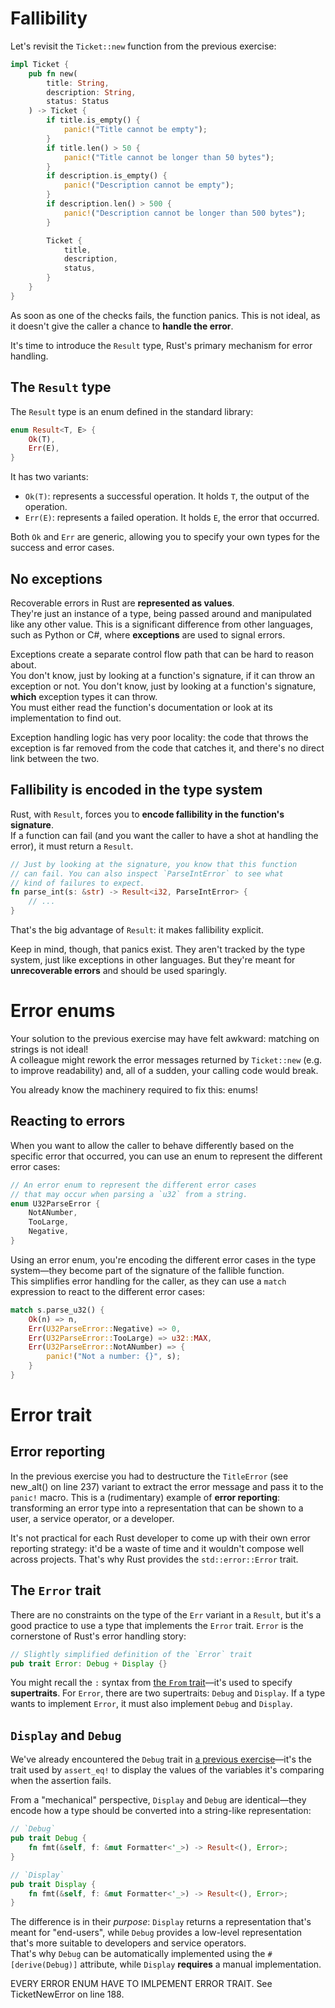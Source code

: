 
# Fallibility

Let's revisit the `Ticket::new` function from the previous exercise:

```rust
impl Ticket {
    pub fn new(
        title: String, 
        description: String, 
        status: Status
    ) -> Ticket {
        if title.is_empty() {
            panic!("Title cannot be empty");
        }
        if title.len() > 50 {
            panic!("Title cannot be longer than 50 bytes");
        }
        if description.is_empty() {
            panic!("Description cannot be empty");
        }
        if description.len() > 500 {
            panic!("Description cannot be longer than 500 bytes");
        }

        Ticket {
            title,
            description,
            status,
        }
    }
}
```

As soon as one of the checks fails, the function panics.
This is not ideal, as it doesn't give the caller a chance to **handle the error**.

It's time to introduce the `Result` type, Rust's primary mechanism for error handling.

## The `Result` type

The `Result` type is an enum defined in the standard library:

```rust
enum Result<T, E> {
    Ok(T),
    Err(E),
}
```

It has two variants:

- `Ok(T)`: represents a successful operation. It holds `T`, the output of the operation.
- `Err(E)`: represents a failed operation. It holds `E`, the error that occurred.

Both `Ok` and `Err` are generic, allowing you to specify your own types for the success and error cases.

## No exceptions

Recoverable errors in Rust are **represented as values**.\
They're just an instance of a type, being passed around and manipulated like any other value.
This is a significant difference from other languages, such as Python or C#, where **exceptions** are used to signal errors.

Exceptions create a separate control flow path that can be hard to reason about.\
You don't know, just by looking at a function's signature, if it can throw an exception or not.
You don't know, just by looking at a function's signature, **which** exception types it can throw.\
You must either read the function's documentation or look at its implementation to find out.

Exception handling logic has very poor locality: the code that throws the exception is far removed from the code
that catches it, and there's no direct link between the two.

## Fallibility is encoded in the type system

Rust, with `Result`, forces you to **encode fallibility in the function's signature**.\
If a function can fail (and you want the caller to have a shot at handling the error), it must return a `Result`.

```rust
// Just by looking at the signature, you know that this function 
// can fail. You can also inspect `ParseIntError` to see what 
// kind of failures to expect.
fn parse_int(s: &str) -> Result<i32, ParseIntError> {
    // ...
}
```

That's the big advantage of `Result`: it makes fallibility explicit.

Keep in mind, though, that panics exist. They aren't tracked by the type system, just like exceptions in other languages.
But they're meant for **unrecoverable errors** and should be used sparingly.

# Error enums

Your solution to the previous exercise may have felt awkward: matching on strings is not ideal!\
A colleague might rework the error messages returned by `Ticket::new` (e.g. to improve readability) and,
all of a sudden, your calling code would break.

You already know the machinery required to fix this: enums!

## Reacting to errors

When you want to allow the caller to behave differently based on the specific error that occurred, you can
use an enum to represent the different error cases:

```rust
// An error enum to represent the different error cases
// that may occur when parsing a `u32` from a string.
enum U32ParseError {
    NotANumber,
    TooLarge,
    Negative,
}
```

Using an error enum, you're encoding the different error cases in the type system—they become part of the
signature of the fallible function.\
This simplifies error handling for the caller, as they can use a `match` expression to react to the different
error cases:

```rust
match s.parse_u32() {
    Ok(n) => n,
    Err(U32ParseError::Negative) => 0,
    Err(U32ParseError::TooLarge) => u32::MAX,
    Err(U32ParseError::NotANumber) => {
        panic!("Not a number: {}", s);
    }
}
```

# Error trait

## Error reporting

In the previous exercise you had to destructure the `TitleError` (see new_alt() on line 237) variant to extract the error message and
pass it to the `panic!` macro. This is a (rudimentary) example of **error reporting**: transforming an error type into a representation that can be shown to a user, a service operator, or a developer.

It's not practical for each Rust developer to come up with their own error reporting strategy: it'd be a waste of time
and it wouldn't compose well across projects.
That's why Rust provides the `std::error::Error` trait.

## The `Error` trait

There are no constraints on the type of the `Err` variant in a `Result`, but it's a good practice to use a type
that implements the `Error` trait.
`Error` is the cornerstone of Rust's error handling story:

```rust
// Slightly simplified definition of the `Error` trait
pub trait Error: Debug + Display {}
```

You might recall the `:` syntax from [the `From` trait](../04_traits/09_from.md#supertrait--subtrait)—it's used to specify **supertraits**.
For `Error`, there are two supertraits: `Debug` and `Display`. If a type wants to implement `Error`, it must also
implement `Debug` and `Display`.

## `Display` and `Debug`

We've already encountered the `Debug` trait in [a previous exercise](../04_traits/04_derive.md)—it's the trait used by
`assert_eq!` to display the values of the variables it's comparing when the assertion fails.

From a "mechanical" perspective, `Display` and `Debug` are identical—they encode how a type should be converted
into a string-like representation:

```rust
// `Debug`
pub trait Debug {
    fn fmt(&self, f: &mut Formatter<'_>) -> Result<(), Error>;
}

// `Display`
pub trait Display {
    fn fmt(&self, f: &mut Formatter<'_>) -> Result<(), Error>;
}
```

The difference is in their _purpose_: `Display` returns a representation that's meant for "end-users",
while `Debug` provides a low-level representation that's more suitable to developers and service operators.\
That's why `Debug` can be automatically implemented using the `#[derive(Debug)]` attribute, while `Display`
**requires** a manual implementation.

EVERY ERROR ENUM HAVE TO IMLPEMENT ERROR TRAIT.
See TicketNewError on line 188.
